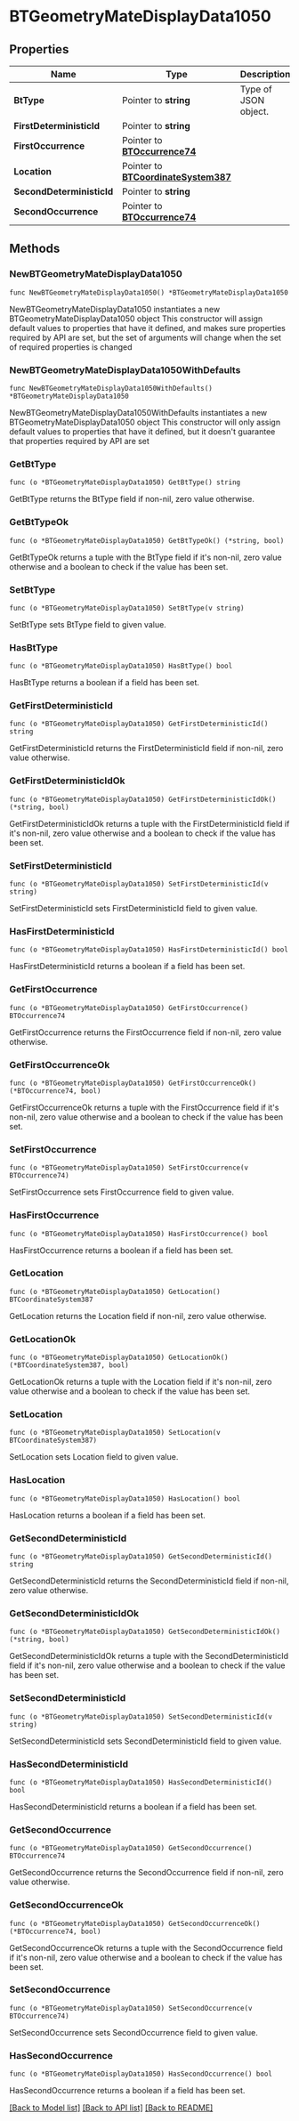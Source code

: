 # BTGeometryMateDisplayData1050

## Properties

Name | Type | Description | Notes
------------ | ------------- | ------------- | -------------
**BtType** | Pointer to **string** | Type of JSON object. | [optional] 
**FirstDeterministicId** | Pointer to **string** |  | [optional] 
**FirstOccurrence** | Pointer to [**BTOccurrence74**](BTOccurrence74.md) |  | [optional] 
**Location** | Pointer to [**BTCoordinateSystem387**](BTCoordinateSystem387.md) |  | [optional] 
**SecondDeterministicId** | Pointer to **string** |  | [optional] 
**SecondOccurrence** | Pointer to [**BTOccurrence74**](BTOccurrence74.md) |  | [optional] 

## Methods

### NewBTGeometryMateDisplayData1050

`func NewBTGeometryMateDisplayData1050() *BTGeometryMateDisplayData1050`

NewBTGeometryMateDisplayData1050 instantiates a new BTGeometryMateDisplayData1050 object
This constructor will assign default values to properties that have it defined,
and makes sure properties required by API are set, but the set of arguments
will change when the set of required properties is changed

### NewBTGeometryMateDisplayData1050WithDefaults

`func NewBTGeometryMateDisplayData1050WithDefaults() *BTGeometryMateDisplayData1050`

NewBTGeometryMateDisplayData1050WithDefaults instantiates a new BTGeometryMateDisplayData1050 object
This constructor will only assign default values to properties that have it defined,
but it doesn't guarantee that properties required by API are set

### GetBtType

`func (o *BTGeometryMateDisplayData1050) GetBtType() string`

GetBtType returns the BtType field if non-nil, zero value otherwise.

### GetBtTypeOk

`func (o *BTGeometryMateDisplayData1050) GetBtTypeOk() (*string, bool)`

GetBtTypeOk returns a tuple with the BtType field if it's non-nil, zero value otherwise
and a boolean to check if the value has been set.

### SetBtType

`func (o *BTGeometryMateDisplayData1050) SetBtType(v string)`

SetBtType sets BtType field to given value.

### HasBtType

`func (o *BTGeometryMateDisplayData1050) HasBtType() bool`

HasBtType returns a boolean if a field has been set.

### GetFirstDeterministicId

`func (o *BTGeometryMateDisplayData1050) GetFirstDeterministicId() string`

GetFirstDeterministicId returns the FirstDeterministicId field if non-nil, zero value otherwise.

### GetFirstDeterministicIdOk

`func (o *BTGeometryMateDisplayData1050) GetFirstDeterministicIdOk() (*string, bool)`

GetFirstDeterministicIdOk returns a tuple with the FirstDeterministicId field if it's non-nil, zero value otherwise
and a boolean to check if the value has been set.

### SetFirstDeterministicId

`func (o *BTGeometryMateDisplayData1050) SetFirstDeterministicId(v string)`

SetFirstDeterministicId sets FirstDeterministicId field to given value.

### HasFirstDeterministicId

`func (o *BTGeometryMateDisplayData1050) HasFirstDeterministicId() bool`

HasFirstDeterministicId returns a boolean if a field has been set.

### GetFirstOccurrence

`func (o *BTGeometryMateDisplayData1050) GetFirstOccurrence() BTOccurrence74`

GetFirstOccurrence returns the FirstOccurrence field if non-nil, zero value otherwise.

### GetFirstOccurrenceOk

`func (o *BTGeometryMateDisplayData1050) GetFirstOccurrenceOk() (*BTOccurrence74, bool)`

GetFirstOccurrenceOk returns a tuple with the FirstOccurrence field if it's non-nil, zero value otherwise
and a boolean to check if the value has been set.

### SetFirstOccurrence

`func (o *BTGeometryMateDisplayData1050) SetFirstOccurrence(v BTOccurrence74)`

SetFirstOccurrence sets FirstOccurrence field to given value.

### HasFirstOccurrence

`func (o *BTGeometryMateDisplayData1050) HasFirstOccurrence() bool`

HasFirstOccurrence returns a boolean if a field has been set.

### GetLocation

`func (o *BTGeometryMateDisplayData1050) GetLocation() BTCoordinateSystem387`

GetLocation returns the Location field if non-nil, zero value otherwise.

### GetLocationOk

`func (o *BTGeometryMateDisplayData1050) GetLocationOk() (*BTCoordinateSystem387, bool)`

GetLocationOk returns a tuple with the Location field if it's non-nil, zero value otherwise
and a boolean to check if the value has been set.

### SetLocation

`func (o *BTGeometryMateDisplayData1050) SetLocation(v BTCoordinateSystem387)`

SetLocation sets Location field to given value.

### HasLocation

`func (o *BTGeometryMateDisplayData1050) HasLocation() bool`

HasLocation returns a boolean if a field has been set.

### GetSecondDeterministicId

`func (o *BTGeometryMateDisplayData1050) GetSecondDeterministicId() string`

GetSecondDeterministicId returns the SecondDeterministicId field if non-nil, zero value otherwise.

### GetSecondDeterministicIdOk

`func (o *BTGeometryMateDisplayData1050) GetSecondDeterministicIdOk() (*string, bool)`

GetSecondDeterministicIdOk returns a tuple with the SecondDeterministicId field if it's non-nil, zero value otherwise
and a boolean to check if the value has been set.

### SetSecondDeterministicId

`func (o *BTGeometryMateDisplayData1050) SetSecondDeterministicId(v string)`

SetSecondDeterministicId sets SecondDeterministicId field to given value.

### HasSecondDeterministicId

`func (o *BTGeometryMateDisplayData1050) HasSecondDeterministicId() bool`

HasSecondDeterministicId returns a boolean if a field has been set.

### GetSecondOccurrence

`func (o *BTGeometryMateDisplayData1050) GetSecondOccurrence() BTOccurrence74`

GetSecondOccurrence returns the SecondOccurrence field if non-nil, zero value otherwise.

### GetSecondOccurrenceOk

`func (o *BTGeometryMateDisplayData1050) GetSecondOccurrenceOk() (*BTOccurrence74, bool)`

GetSecondOccurrenceOk returns a tuple with the SecondOccurrence field if it's non-nil, zero value otherwise
and a boolean to check if the value has been set.

### SetSecondOccurrence

`func (o *BTGeometryMateDisplayData1050) SetSecondOccurrence(v BTOccurrence74)`

SetSecondOccurrence sets SecondOccurrence field to given value.

### HasSecondOccurrence

`func (o *BTGeometryMateDisplayData1050) HasSecondOccurrence() bool`

HasSecondOccurrence returns a boolean if a field has been set.


[[Back to Model list]](../README.md#documentation-for-models) [[Back to API list]](../README.md#documentation-for-api-endpoints) [[Back to README]](../README.md)



